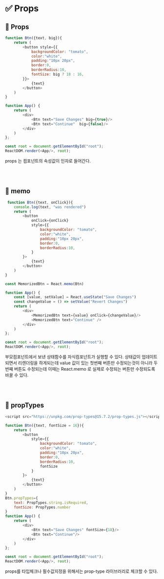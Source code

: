 # :white_check_mark: Props

## :large_orange_diamond: Props
```javascript
function Btn({text, big}){
    return (
        <button style={{
            backgroundColor: "tomato",
            color:"white",
            padding:"10px 20px",
            border:0,
            borderRadius:10,
            fontSize: big ? 18 : 16,
        }}>
            {text}
        </button>
    )
}

function App() {
    return (
        <div>
            <Btn text="Save Changes" big={true}/>
            <Btn text="Continue"  big={false}/>
        </div>
    )
};

const root = document.getElementById("root");
ReactDOM.render(<App/>, root);
```
props 는 컴포넌트의 속성값이 인자로 들어간다.

<br><br>

## :large_orange_diamond: memo
```javascript
 function Btn({text, onClick}){
    console.log(text, "was rendered")
    return (
        <button 
            onClick={onClick}
            style={{
                backgroundColor: "tomato",
                color:"white",
                padding:"10px 20px",
                border:0,
                borderRadius:10,
            }
        }>
            {text}
        </button>
    )
}

const MemorizedBtn = React.memo(Btn)

function App() {
    const [value, setValue] = React.useState("Save Changes")
    const changeValue = () => setValue("Revert Changes")
    return (
        <div>
            <MemorizedBtn text={value} onClick={changeValue}/>
            <MemorizedBtn text="Continue" />
        </div>
    )
};

const root = document.getElementById("root");
ReactDOM.render(<App/>, root);
```
부모컴포넌트에서 보낸 상태함수를 자식컴포넌트가 실행할 수 있다.
상태값이 업데이트되면서 리렌더링을 하게되는데 value 값이 있는 첫번째 버튼만 수정되는것이 아니라 두번째 버튼도 수정되는데 이때는 React.memo 로 실제로 수정되는 버튼만 수정되도록 바꿀 수 있다.


<br><br>

## :large_orange_diamond: propTypes
```javascript
<script src="https://unpkg.com/prop-types@15.7.2/prop-types.js"></script>

function Btn({text, fontSize = 16}){
    return (
        <button 
            style={{
                backgroundColor: "tomato",
                color:"white",
                padding:"10px 20px",
                border:0,
                borderRadius:10,
                fontSize
            }
        }>
            {text}
        </button>
    )
}
Btn.propTypes={
    text: PropTypes.string.isRequired,
    fontSize: PropTypes.number
}
function App() {
    return (
        <div>
            <Btn text="Save Changes" fontSize={18}/>
            <Btn text="Continue"/>
        </div>
    )
};

const root = document.getElementById("root");
ReactDOM.render(<App/>, root);
```
props를 타입체크나 필수값지정을 위해서는 prop-type 라이브러리로 체크할 수 있다.

